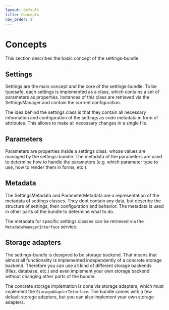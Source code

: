 ```yaml
---
layout: default
title: Concepts
nav_order: 2
---
```


# Concepts

This section describes the basic concept of the settings-bundle.

## Settings

Settings are the main concept and the core of the settings-bundle.
To be typesafe, each settings is implemented as a class, which contains a set of parameters as properties.
Instances of this class are retrieved via the SettingsManager and contain the current configuration.

The idea behind the settings class is that they contain all necessary information and configuration of the settings as code metadata
in form of attributes. This allows to make all necessary changes in a single file.

## Parameters

Parameters are properties inside a settings class, whose values are managed by the settings-bundle. The metadata of the parameters are used to determine how to handle the parameters (e.g. which parameter type to use, how to render them in forms, etc.).

## Metadata

The SettingsMetadata and ParameterMetadata are a representation of the metadata of settings classes. They dont contain any data, but describe the structure of settings, their configuration and behavior. The metadata is used in other parts of the bundle to determine what to do.

The metadata for specific settings classes can be retrieved via the `MetadataManagerInterface` service.

## Storage adapters
The settings-bundle is designed to be storage backend. That means that almost all functionality is implemented independently of a concrete storage backend. Therefore you can use all kind of different storage backends (files, database, etc.) and even implement your own storage backend without changing other parts of the bundle.

The concrete storage implentation is done via storage adapters, which must implement the `StorageAdapterInterface`. The bundle comes with a few default storage adapters, but you can also implement your own storage adapters.